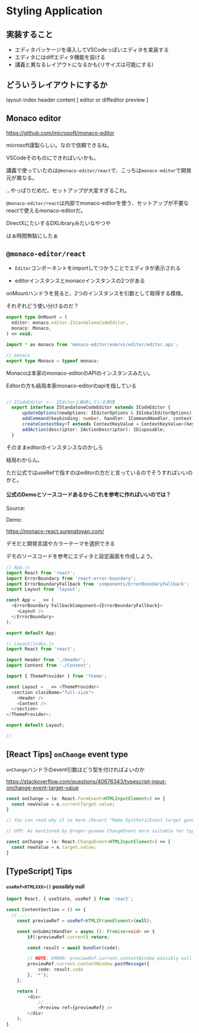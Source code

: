 # Styling Application

## 実装すること

- エディタパッケージを導入してVSCodeっぽいエディタを実装する
- エディタにはdiffエディタ機能を設ける
- 講義と異なるレイアウトになるかも(リサイズは可能にする)

## どういうレイアウトにするか

layout-index
  header
  content
    [
      editor or diffeditor
      preview
    ]


## Monaco editor

https://github.com/microsoft/monaco-editor

microsoft謹製らしい。なので信頼できるね。

VSCodeそのものにできればいいかも。

講義で使っていたのは`@monaco-editor/react`で、こっちは`monaco-editor`で開発元が異なる。

...やっぱりだめだ。セットアップが大変すぎるこれ。

`@monaco-editor/react`は内部でmonaco-editorを使う、セットアップが不要なreactで使えるmonaco-editorだ。

DirectXにたいするDXLibraryみたいなやつや

はぁ時間無駄にしたぁ

## `@monaco-editor/react`

- `Editor`コンポーネントをimportしてつかうことでエディタが表示される

- editorインスタンスとmonacoインスタンスの2つがある

onMountハンドラを見ると、2つのインスタンスを引数として取得する模様。

それぞれどう使い分けるのだ？

```TypeScript
export type OnMount = (
  editor: monaco.editor.IStandaloneCodeEditor,
  monaco: Monaco,
) => void;
```
```TypeScript
import * as monaco from 'monaco-editor/esm/vs/editor/editor.api';

// monaco
export type Monaco = typeof monaco;
```

Monacoは本家のmonaco-editorのAPIのインスタンスみたい。

Editorの方も結局本家monaco-editorのapiを指している

```TypeScript

// ICodeEditor <-- IEditorと継承している模様
  export interface IStandaloneCodeEditor extends ICodeEditor {
      updateOptions(newOptions: IEditorOptions & IGlobalEditorOptions): void;
      addCommand(keybinding: number, handler: ICommandHandler, context?: string): string | null;
      createContextKey<T extends ContextKeyValue = ContextKeyValue>(key: string, defaultValue: T): IContextKey<T>;
      addAction(descriptor: IActionDescriptor): IDisposable;
  }
```

そのままeditorのインスタンスなのかしら

結局わからん。

ただ公式ではuseRefで指すのはeditorの方だと言っているのでそうすればいいのかと。

#### 公式のDemoとソースコードあるからこれを参考に作ればいいのでは？

Source:



Demo:

https://monaco-react.surenatoyan.com/

デモだと開発言語やカラーテーマを選択できる

デモのソースコードを参考にエディタと設定画面を作成しよう。

```TypeScript
// App.js
import React from 'react';
import ErrorBoundary from 'react-error-boundary';
import ErrorBoundaryFallback from 'components/ErrorBoundaryFallback';
import Layout from 'layout';

const App = _ => (
  <ErrorBoundary FallbackComponent={ErrorBoundaryFallback}>
    <Layout />
  </ErrorBoundary>
);

export default App;

// Layout/index.js
import React from 'react';

import Header from './Header';
import Content from './Content';

import { ThemeProvider } from 'theme';

const Layout = _ => <ThemeProvider>
  <section className="full-size">
    <Header />
    <Content />
  </section>
</ThemeProvider>;

export default Layout;

// 
```

## [React Tips] `onChange` event type

`onChange`ハンドラのevent引数はどう型を付ければよいのか

https://stackoverflow.com/questions/40676343/typescript-input-onchange-event-target-value

```TypeScript
const onChange = (e: React.FormEvent<HTMLInputElement>) => {
  const newValue = e.currentTarget.value;
}

// You can read why it so here (Revert "Make SyntheticEvent.target generic, not SyntheticEvent.currentTarget.").

// UPD: As mentioned by @roger-gusmao ChangeEvent more suitable for typing form events.

const onChange = (e: React.ChangeEvent<HTMLInputElement>) => {
  const newValue = e.target.value;
}
```


## [TypeScript] Tips

#### `useRef<HTMLXXX>()` possibly null

```TypeScript
import React, { useState, useRef } from 'react';

const ContentSection = () => {
  // ...
    const previewRef = useRef<HTMLIFrameElement>(null);

    const onSubmitHandler = async (): Promise<void> => {
        if(!previewRef.current) return;

        const result = await bundler(code);

        // NOTE: ERROR: previewRef.current.contentWindow possibly null
        previewRef.current.contentWindow.postMessage({
            code: result.code
        }, '*');
    };

    return (
        <div>
            // ...
            <Preview ref={previewRef} />
        </div>
    );
}

```